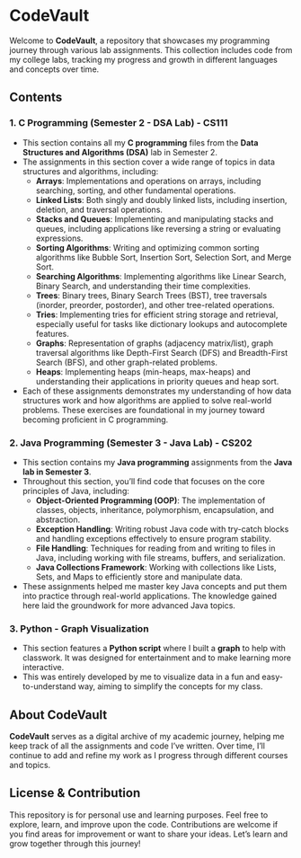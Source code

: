 # CodeVault

Welcome to **CodeVault**, a repository that showcases my programming journey through various lab assignments. This collection includes code from my college labs, tracking my progress and growth in different languages and concepts over time.

## Contents

### 1. **C Programming (Semester 2 - DSA Lab) - CS111**
   - This section contains all my **C programming** files from the **Data Structures and Algorithms (DSA)** lab in Semester 2.
   - The assignments in this section cover a wide range of topics in data structures and algorithms, including:
     - **Arrays**: Implementations and operations on arrays, including searching, sorting, and other fundamental operations.
     - **Linked Lists**: Both singly and doubly linked lists, including insertion, deletion, and traversal operations.
     - **Stacks and Queues**: Implementing and manipulating stacks and queues, including applications like reversing a string or evaluating expressions.
     - **Sorting Algorithms**: Writing and optimizing common sorting algorithms like Bubble Sort, Insertion Sort, Selection Sort, and Merge Sort.
     - **Searching Algorithms**: Implementing algorithms like Linear Search, Binary Search, and understanding their time complexities.
     - **Trees**: Binary trees, Binary Search Trees (BST), tree traversals (inorder, preorder, postorder), and other tree-related operations.
     - **Tries**: Implementing tries for efficient string storage and retrieval, especially useful for tasks like dictionary lookups and autocomplete features.
     - **Graphs**: Representation of graphs (adjacency matrix/list), graph traversal algorithms like Depth-First Search (DFS) and Breadth-First Search (BFS), and other graph-related problems.
     - **Heaps**: Implementing heaps (min-heaps, max-heaps) and understanding their applications in priority queues and heap sort.
   - Each of these assignments demonstrates my understanding of how data structures work and how algorithms are applied to solve real-world problems. These exercises are foundational in my journey toward becoming proficient in C programming.


### 2. **Java Programming (Semester 3 - Java Lab) - CS202**
   - This section contains my **Java programming** assignments from the **Java lab in Semester 3**.
   - Throughout this section, you’ll find code that focuses on the core principles of Java, including:
     - **Object-Oriented Programming (OOP)**: The implementation of classes, objects, inheritance, polymorphism, encapsulation, and abstraction.
     - **Exception Handling**: Writing robust Java code with try-catch blocks and handling exceptions effectively to ensure program stability.
     - **File Handling**: Techniques for reading from and writing to files in Java, including working with file streams, buffers, and serialization.
     - **Java Collections Framework**: Working with collections like Lists, Sets, and Maps to efficiently store and manipulate data.
   - These assignments helped me master key Java concepts and put them into practice through real-world applications. The knowledge gained here laid the groundwork for more advanced Java topics.

### 3. **Python - Graph Visualization**
   - This section features a **Python script** where I built a **graph** to help with classwork. It was designed for entertainment and to make learning more interactive.
   - This was entirely developed by me to visualize data in a fun and easy-to-understand way, aiming to simplify the concepts for my class.

## About CodeVault
**CodeVault** serves as a digital archive of my academic journey, helping me keep track of all the assignments and code I’ve written. Over time, I’ll continue to add and refine my work as I progress through different courses and topics.

## License & Contribution
This repository is for personal use and learning purposes. Feel free to explore, learn, and improve upon the code. Contributions are welcome if you find areas for improvement or want to share your ideas. Let’s learn and grow together through this journey!
